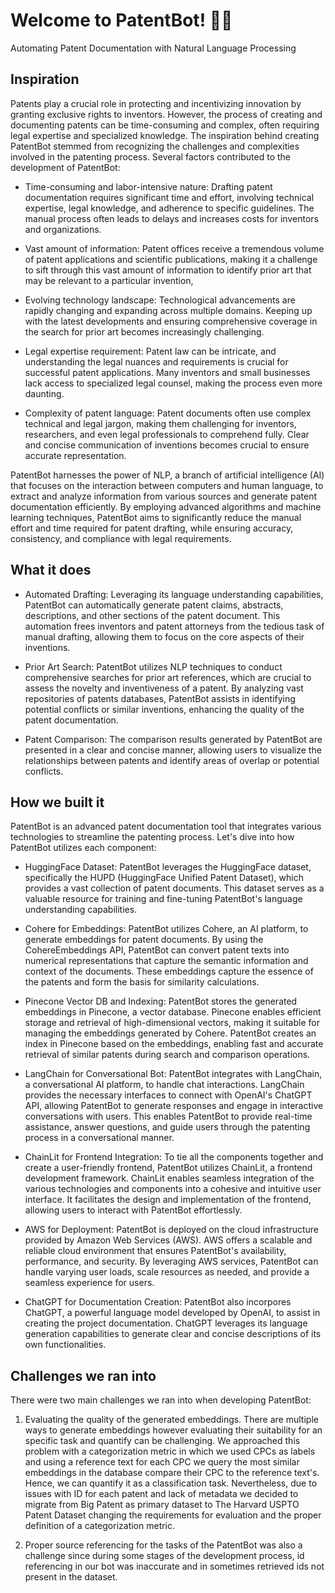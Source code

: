 # Welcome to PatentBot! 🚀🤖

Automating Patent Documentation with Natural Language Processing

## Inspiration

Patents play a crucial role in protecting and incentivizing innovation by granting exclusive rights to inventors. However, the process of creating and documenting patents can be time-consuming and complex, often requiring legal expertise and specialized knowledge. The inspiration behind creating PatentBot stemmed from recognizing the challenges and complexities involved in the patenting process. Several factors contributed to the development of PatentBot:

- Time-consuming and labor-intensive nature: Drafting patent documentation requires significant time and effort, involving technical expertise, legal knowledge, and adherence to specific guidelines. The manual process often leads to delays and increases costs for inventors and organizations.

- Vast amount of information: Patent offices receive a tremendous volume of patent applications and scientific publications, making it a challenge to sift through this vast amount of information to identify prior art that may be relevant to a particular invention,

- Evolving technology landscape: Technological advancements are rapidly changing and expanding across multiple domains. Keeping up with the latest developments and ensuring comprehensive coverage in the search for prior art becomes increasingly challenging.

- Legal expertise requirement: Patent law can be intricate, and understanding the legal nuances and requirements is crucial for successful patent applications. Many inventors and small businesses lack access to specialized legal counsel, making the process even more daunting.

- Complexity of patent language: Patent documents often use complex technical and legal jargon, making them challenging for inventors, researchers, and even legal professionals to comprehend fully. Clear and concise communication of inventions becomes crucial to ensure accurate representation.

PatentBot harnesses the power of NLP, a branch of artificial intelligence (AI) that focuses on the interaction between computers and human language, to extract and analyze information from various sources and generate patent documentation efficiently. By employing advanced algorithms and machine learning techniques, PatentBot aims to significantly reduce the manual effort and time required for patent drafting, while ensuring accuracy, consistency, and compliance with legal requirements.

## What it does

- Automated Drafting: Leveraging its language understanding capabilities, PatentBot can automatically generate patent claims, abstracts, descriptions, and other sections of the patent document. This automation frees inventors and patent attorneys from the tedious task of manual drafting, allowing them to focus on the core aspects of their inventions.

- Prior Art Search: PatentBot utilizes NLP techniques to conduct comprehensive searches for prior art references, which are crucial to assess the novelty and inventiveness of a patent. By analyzing vast repositories of patents databases, PatentBot assists in identifying potential conflicts or similar inventions, enhancing the quality of the patent documentation.

- Patent Comparison: The comparison results generated by PatentBot are presented in a clear and concise manner, allowing users to visualize the relationships between patents and identify areas of overlap or potential conflicts.

## How we built it

PatentBot is an advanced patent documentation tool that integrates various technologies to streamline the patenting process. Let's dive into how PatentBot utilizes each component:

- HuggingFace Dataset: PatentBot leverages the HuggingFace dataset, specifically the HUPD (HuggingFace Unified Patent Dataset), which provides a vast collection of patent documents. This dataset serves as a valuable resource for training and fine-tuning PatentBot's language understanding capabilities.

- Cohere for Embeddings: PatentBot utilizes Cohere, an AI platform, to generate embeddings for patent documents. By using the CohereEmbeddings API, PatentBot can convert patent texts into numerical representations that capture the semantic information and context of the documents. These embeddings capture the essence of the patents and form the basis for similarity calculations.

- Pinecone Vector DB and Indexing: PatentBot stores the generated embeddings in Pinecone, a vector database. Pinecone enables efficient storage and retrieval of high-dimensional vectors, making it suitable for managing the embeddings generated by Cohere. PatentBot creates an index in Pinecone based on the embeddings, enabling fast and accurate retrieval of similar patents during search and comparison operations.

- LangChain for Conversational Bot: PatentBot integrates with LangChain, a conversational AI platform, to handle chat interactions. LangChain provides the necessary interfaces to connect with OpenAI's ChatGPT API, allowing PatentBot to generate responses and engage in interactive conversations with users. This enables PatentBot to provide real-time assistance, answer questions, and guide users through the patenting process in a conversational manner.

- ChainLit for Frontend Integration: To tie all the components together and create a user-friendly frontend, PatentBot utilizes ChainLit, a frontend development framework. ChainLit enables seamless integration of the various technologies and components into a cohesive and intuitive user interface. It facilitates the design and implementation of the frontend, allowing users to interact with PatentBot effortlessly.

- AWS for Deployment: PatentBot is deployed on the cloud infrastructure provided by Amazon Web Services (AWS). AWS offers a scalable and reliable cloud environment that ensures PatentBot's availability, performance, and security. By leveraging AWS services, PatentBot can handle varying user loads, scale resources as needed, and provide a seamless experience for users.

- ChatGPT for Documentation Creation: PatentBot also incorpores ChatGPT, a powerful language model developed by OpenAI, to assist in creating the project documentation. ChatGPT leverages its language generation capabilities to generate clear and concise descriptions of its own functionalities.

##  Challenges we ran into

There were two main challenges we ran into when developing PatentBot: 
1. Evaluating the quality of the generated embeddings. There are multiple ways to generate embeddings however evaluating their suitability for an specific task and quantify can be challenging. We approached this problem with a categorization metric in which we used CPCs as labels and using a reference text for each CPC we query the most similar embeddings in the database compare their CPC to the reference text's. Hence, we can quantify it as a classification task. Nevertheless, due to issues with ID for each patent and lack of metadata we decided to migrate from Big Patent as primary dataset to The Harvard USPTO Patent Dataset changing the requirements for evaluation and the proper definition of a categorization metric.

2. Proper source referencing for the tasks of the PatentBot was also a challenge since during some stages of the development process, id referencing in our bot was inaccurate and in sometimes retrieved ids not present in the dataset.
